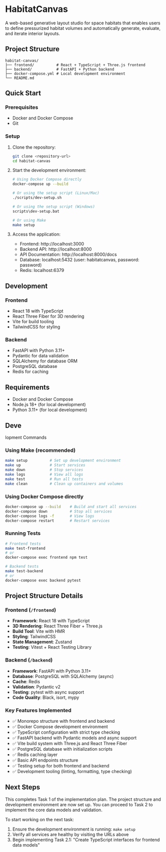 # HabitatCanvas

A web-based generative layout studio for space habitats that enables users to define pressurized habitat volumes and automatically generate, evaluate, and iterate interior layouts.

## Project Structure

```
habitat-canvas/
├── frontend/          # React + TypeScript + Three.js frontend
├── backend/           # FastAPI + Python backend
├── docker-compose.yml # Local development environment
└── README.md
```

## Quick Start

### Prerequisites
- Docker and Docker Compose
- Git

### Setup
1. Clone the repository:
   ```bash
   git clone <repository-url>
   cd habitat-canvas
   ```

2. Start the development environment:
   ```bash
   # Using Docker Compose directly
   docker-compose up --build

   # Or using the setup script (Linux/Mac)
   ./scripts/dev-setup.sh

   # Or using the setup script (Windows)
   scripts\dev-setup.bat

   # Or using Make
   make setup
   ```

3. Access the application:
   - Frontend: http://localhost:3000
   - Backend API: http://localhost:8000
   - API Documentation: http://localhost:8000/docs
   - Database: localhost:5432 (user: habitatcanvas, password: password)
   - Redis: localhost:6379

## Development

### Frontend
- React 18 with TypeScript
- React Three Fiber for 3D rendering
- Vite for build tooling
- TailwindCSS for styling

### Backend
- FastAPI with Python 3.11+
- Pydantic for data validation
- SQLAlchemy for database ORM
- PostgreSQL database
- Redis for caching

## Requirements

- Docker and Docker Compose
- Node.js 18+ (for local development)
- Python 3.11+ (for local development)
## Deve
lopment Commands

### Using Make (recommended)
```bash
make setup          # Set up development environment
make up             # Start services
make down           # Stop services
make logs           # View all logs
make test           # Run all tests
make clean          # Clean up containers and volumes
```

### Using Docker Compose directly
```bash
docker-compose up --build    # Build and start all services
docker-compose down          # Stop all services
docker-compose logs -f       # View logs
docker-compose restart       # Restart services
```

### Running Tests
```bash
# Frontend tests
make test-frontend
# or
docker-compose exec frontend npm test

# Backend tests
make test-backend
# or
docker-compose exec backend pytest
```

## Project Structure Details

### Frontend (`/frontend`)
- **Framework**: React 18 with TypeScript
- **3D Rendering**: React Three Fiber + Three.js
- **Build Tool**: Vite with HMR
- **Styling**: TailwindCSS
- **State Management**: Zustand
- **Testing**: Vitest + React Testing Library

### Backend (`/backend`)
- **Framework**: FastAPI with Python 3.11+
- **Database**: PostgreSQL with SQLAlchemy (async)
- **Cache**: Redis
- **Validation**: Pydantic v2
- **Testing**: pytest with async support
- **Code Quality**: Black, isort, mypy

### Key Features Implemented
- ✅ Monorepo structure with frontend and backend
- ✅ Docker Compose development environment
- ✅ TypeScript configuration with strict type checking
- ✅ FastAPI backend with Pydantic models and async support
- ✅ Vite build system with Three.js and React Three Fiber
- ✅ PostgreSQL database with initialization scripts
- ✅ Redis caching layer
- ✅ Basic API endpoints structure
- ✅ Testing setup for both frontend and backend
- ✅ Development tooling (linting, formatting, type checking)

## Next Steps

This completes Task 1 of the implementation plan. The project structure and development environment are now set up. You can proceed to Task 2 to implement the core data models and validation.

To start working on the next task:
1. Ensure the development environment is running: `make setup`
2. Verify all services are healthy by visiting the URLs above
3. Begin implementing Task 2.1: "Create TypeScript interfaces for frontend data models"